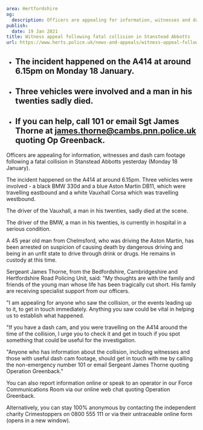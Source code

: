 ```yaml
area: Hertfordshire
og:
  description: Officers are appealing for information, witnesses and dash cam footage following a fatal collision in Stanstead Abbotts yesterday (Monday 18 January).
publish:
  date: 19 Jan 2021
title: Witness appeal following fatal collision in Stanstead Abbotts
url: https://www.herts.police.uk/news-and-appeals/witness-appeal-following-fatal-collision-in-stanstead-abbotts-1102a
```

* ## The incident happened on the A414 at around 6.15pm on Monday 18 January.

 * ## Three vehicles were involved and a man in his twenties sadly died.

 * ## If you can help, call 101 or email Sgt James Thorne at james.thorne@cambs.pnn.police.uk quoting Op Greenback.

Officers are appealing for information, witnesses and dash cam footage following a fatal collision in Stanstead Abbotts yesterday (Monday 18 January).

The incident happened on the A414 at around 6.15pm. Three vehicles were involved - a black BMW 330d and a blue Aston Martin DB11, which were travelling eastbound and a white Vauxhall Corsa which was travelling westbound.

The driver of the Vauxhall, a man in his twenties, sadly died at the scene.

The driver of the BMW, a man in his twenties, is currently in hospital in a serious condition.

A 45 year old man from Chelmsford, who was driving the Aston Martin, has been arrested on suspicion of causing death by dangerous driving and being in an unfit state to drive through drink or drugs. He remains in custody at this time.

Sergeant James Thorne, from the Bedfordshire, Cambridgeshire and Hertfordshire Road Policing Unit, said: "My thoughts are with the family and friends of the young man whose life has been tragically cut short. His family are receiving specialist support from our officers.

"I am appealing for anyone who saw the collision, or the events leading up to it, to get in touch immediately. Anything you saw could be vital in helping us to establish what happened.

"If you have a dash cam, and you were travelling on the A414 around the time of the collision, I urge you to check it and get in touch if you spot something that could be useful for the investigation.

"Anyone who has information about the collision, including witnesses and those with useful dash cam footage, should get in touch with me by calling the non-emergency number 101 or email Sergeant James Thorne quoting Operation Greenback."

You can also report information online or speak to an operator in our Force Communications Room via our online web chat quoting Operation Greenback.

Alternatively, you can stay 100% anonymous by contacting the independent charity Crimestoppers on 0800 555 111 or via their untraceable online form (opens in a new window).
